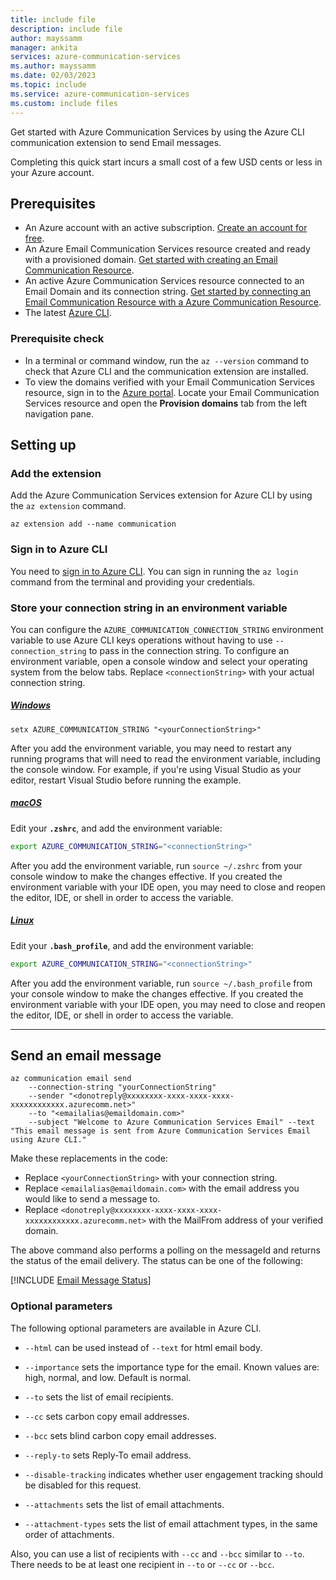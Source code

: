 ```yaml
---
title: include file
description: include file
author: mayssamm
manager: ankita
services: azure-communication-services
ms.author: mayssamm
ms.date: 02/03/2023
ms.topic: include
ms.service: azure-communication-services
ms.custom: include files
---
```


Get started with Azure Communication Services by using the Azure CLI communication extension to send Email messages.

Completing this quick start incurs a small cost of a few USD cents or less in your Azure account.

## Prerequisites

- An Azure account with an active subscription. [Create an account for free](https://azure.microsoft.com/free/?WT.mc_id=A261C142F).
- An Azure Email Communication Services resource created and ready with a provisioned domain. [Get started with creating an Email Communication Resource](../create-email-communication-resource.md).
- An active Azure Communication Services resource connected to an Email Domain and its connection string. [Get started by connecting an Email Communication Resource with a Azure Communication Resource](../connect-email-communication-resource.md).
- The latest [Azure CLI](/cli/azure/install-azure-cli-windows?tabs=azure-cli).

### Prerequisite check
- In a terminal or command window, run the `az --version` command to check that Azure CLI and the communication extension are installed.
- To view the domains verified with your Email Communication Services resource, sign in to the [Azure portal](https://portal.azure.com/). Locate your Email Communication Services resource and open the **Provision domains** tab from the left navigation pane.

## Setting up
### Add the extension
Add the Azure Communication Services extension for Azure CLI by using the `az extension` command.

```azurecli-interactive
az extension add --name communication
```

### Sign in to Azure CLI
You need to [sign in to Azure CLI](/cli/azure/authenticate-azure-cli). You can sign in running the ```az login``` command from the terminal and providing your credentials.


### Store your connection string in an environment variable 

You can configure the `AZURE_COMMUNICATION_CONNECTION_STRING` environment variable to use Azure CLI keys operations without having to use `--connection_string` to pass in the connection string. To configure an environment variable, open a console window and select your operating system from the below tabs. Replace `<connectionString>` with your actual connection string.

##### [Windows](#tab/windows)

```console
setx AZURE_COMMUNICATION_STRING "<yourConnectionString>"
```

After you add the environment variable, you may need to restart any running programs that will need to read the environment variable, including the console window. For example, if you're using Visual Studio as your editor, restart Visual Studio before running the example. 

##### [macOS](#tab/unix)

Edit your **`.zshrc`**, and add the environment variable:

```bash
export AZURE_COMMUNICATION_STRING="<connectionString>"
```

After you add the environment variable, run `source ~/.zshrc` from your console window to make the changes effective. If you created the environment variable with your IDE open, you may need to close and reopen the editor, IDE, or shell in order to access the variable. 

##### [Linux](#tab/linux)

Edit your **`.bash_profile`**, and add the environment variable:

```bash
export AZURE_COMMUNICATION_STRING="<connectionString>"
```

After you add the environment variable, run `source ~/.bash_profile` from your console window to make the changes effective. If you created the environment variable with your IDE open, you may need to close and reopen the editor, IDE, or shell in order to access the variable. 

---

## Send an email message

```azurecli-interactive
az communication email send
	--connection-string "yourConnectionString"
	--sender "<donotreply@xxxxxxxx-xxxx-xxxx-xxxx-xxxxxxxxxxxx.azurecomm.net>"
	--to "<emailalias@emaildomain.com>"
	--subject "Welcome to Azure Communication Services Email" --text "This email message is sent from Azure Communication Services Email using Azure CLI." 
```

Make these replacements in the code:

- Replace `<yourConnectionString>` with your connection string.
- Replace `<emailalias@emaildomain.com>` with the email address you would like to send a message to.
- Replace `<donotreply@xxxxxxxx-xxxx-xxxx-xxxx-xxxxxxxxxxxx.azurecomm.net>` with the MailFrom address of your verified domain.

The above command also performs a polling on the messageId and returns the status of the email delivery. The status can be one of the following:

[!INCLUDE [Email Message Status](./email-operation-status.md)]

### Optional parameters

The following optional parameters are available in Azure CLI.

- `--html` can be used instead of `--text` for html email body.

- `--importance` sets the importance type for the email. Known values are: high, normal, and low. Default is normal.

- `--to` sets the list of email recipients.

- `--cc` sets carbon copy email addresses.

- `--bcc` sets blind carbon copy email addresses.

- `--reply-to` sets Reply-To email address.

- `--disable-tracking` indicates whether user engagement tracking should be disabled for this request.

- `--attachments` sets the list of email attachments.

- `--attachment-types` sets the list of email attachment types, in the same order of attachments.

Also, you can use a list of recipients with `--cc` and `--bcc` similar to `--to`. There needs to be at least one recipient in `--to` or `--cc` or `--bcc`.
 

